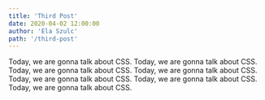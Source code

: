 ```yaml
---
title: 'Third Post'
date: 2020-04-02 12:00:00
author: 'Ela Szulc'
path: '/third-post'
---
```

Today, we are gonna talk about CSS. Today, we are gonna talk about CSS. Today, we are gonna talk about CSS. Today, we are gonna talk about CSS. Today, we are gonna talk about CSS. Today, we are gonna talk about CSS. Today, we are gonna talk about CSS. 